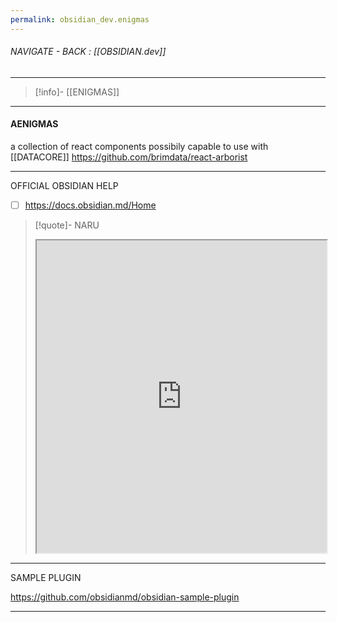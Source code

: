 ```yaml
---
permalink: obsidian_dev.enigmas
---
```


###### NAVIGATE - BACK :  [[OBSIDIAN.dev]]
----
>[!info]- [[ENIGMAS]]
-----
#### AENIGMAS








a collection of react components possibily capable to use with [[DATACORE]]
https://github.com/brimdata/react-arborist

----

OFFICIAL OBSIDIAN HELP
- [ ] https://docs.obsidian.md/Home
>[!quote]- NARU
><iframe allowfullscreen src="https://docs.obsidian.md/Home" width="100%" height="500" ></iframe>


-----

SAMPLE PLUGIN

https://github.com/obsidianmd/obsidian-sample-plugin



-----
